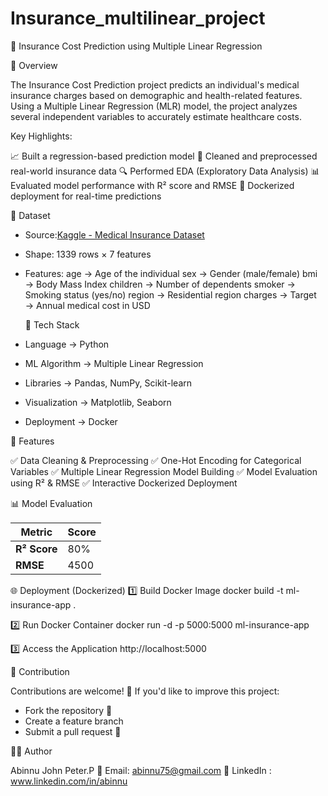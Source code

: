 # Insurance_multilinear_project

🏥 Insurance Cost Prediction using Multiple Linear Regression

📌 Overview

The Insurance Cost Prediction project predicts an individual's medical insurance charges based on demographic and health-related features. Using a Multiple Linear Regression (MLR) model, the project analyzes several independent variables to accurately estimate healthcare costs.


Key Highlights:

📈 Built a regression-based prediction model
🧹 Cleaned and preprocessed real-world insurance data
🔍 Performed EDA (Exploratory Data Analysis)
📊 Evaluated model performance with R² score and RMSE
🐳 Dockerized deployment for real-time predictions


📂 Dataset

* Source:[Kaggle - Medical Insurance Dataset](https://www.kaggle.com/datasets/mirichoi0218/insurance)
* Shape: 1339 rows × 7 features

* Features:
   age → Age of the individual
   sex → Gender (male/female)
   bmi → Body Mass Index
   children → Number of dependents
   smoker → Smoking status (yes/no)
   region → Residential region
   charges → Target → Annual medical cost in USD


  🧠 Tech Stack

* Language → Python 
* ML Algorithm → Multiple Linear Regression
* Libraries → Pandas, NumPy, Scikit-learn
* Visualization → Matplotlib, Seaborn
* Deployment → Docker


🚀 Features

✅ Data Cleaning & Preprocessing
✅ One-Hot Encoding for Categorical Variables
✅ Multiple Linear Regression Model Building
✅ Model Evaluation using R² & RMSE
✅ Interactive Dockerized Deployment


📊 Model Evaluation

| Metric                              | Score |
| ----------------------------------- | ----- |
| **R² Score**                        |  80%  |
| **RMSE**                            | 4500  |


🌐 Deployment (Dockerized)
1️⃣ Build Docker Image
docker build -t ml-insurance-app .

2️⃣ Run Docker Container
docker run -d -p 5000:5000 ml-insurance-app

3️⃣ Access the Application
http://localhost:5000


🤝 Contribution

Contributions are welcome! 🎉
If you'd like to improve this project:

- Fork the repository 🍴
- Create a feature branch
- Submit a pull request 🚀


👨‍💻 Author

Abinnu John Peter.P
📧 Email: abinnu75@gmail.com
🔗 LinkedIn : www.linkedin.com/in/abinnu
